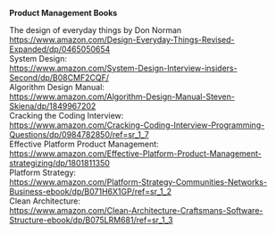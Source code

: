 <b>Product Management Books</b></br>

The design of everyday things by Don Norman</br>
https://www.amazon.com/Design-Everyday-Things-Revised-Expanded/dp/0465050654</br>
System Design:</br> https://www.amazon.com/System-Design-Interview-insiders-Second/dp/B08CMF2CQF/</br>
Algorithm Design Manual:</br> https://www.amazon.com/Algorithm-Design-Manual-Steven-Skiena/dp/1849967202</br>
Cracking the Coding Interview:</br> https://www.amazon.com/Cracking-Coding-Interview-Programming-Questions/dp/0984782850/ref=sr_1_7</br>
Effective Platform Product Management:</br> https://www.amazon.com/Effective-Platform-Product-Management-strategizing/dp/1801811350</br>
Platform Strategy:</br> https://www.amazon.com/Platform-Strategy-Communities-Networks-Business-ebook/dp/B071H6X1GP/ref=sr_1_2</br>
Clean Architecture:</br> https://www.amazon.com/Clean-Architecture-Craftsmans-Software-Structure-ebook/dp/B075LRM681/ref=sr_1_3</br>
